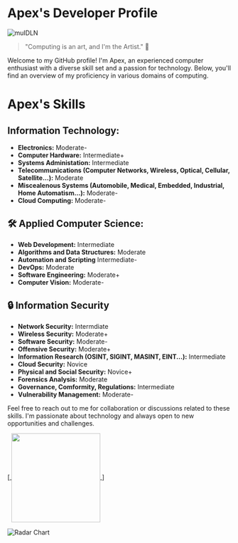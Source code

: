# Apex's Developer Profile

![muIDLN](https://github.com/AnonymousApexio/AnonymousApexio/assets/149327582/e636c214-43ae-4bd4-af69-ea58bf9439bd)

> "Computing is an art, and I'm the Artist." 🚀

Welcome to my GitHub profile! I'm Apex, an experienced computer enthusiast with a diverse skill set and a passion for technology. Below, you'll find an overview of my proficiency in various domains of computing.
# Apex's Skills

## Information Technology:
- **Electronics:** Moderate-
- **Computer Hardware:** Intermediate+
- **Systems Administation:** Intermediate
- **Telecommunications (Computer Networks, Wireless, Optical, Cellular, Satellite...):** Moderate
- **Miscealenous Systems (Automobile, Medical, Embedded, Industrial, Home Automatism...):** Moderate-
- **Cloud Computing:** Moderate-

## 🛠 Applied Computer Science:
- **Web Development:** Intermediate
- **Algorithms and Data Structures:** Moderate
- **Automation and Scripting** Intermediate-
- **DevOps:** Moderate
- **Software Engineering:** Moderate+
- **Computer Vision:** Moderate-

## 🔒 Information Security
- **Network Security:** Intermdiate
- **Wireless Security:** Moderate+
- **Software Security:** Moderate-
- **Offensive Security:** Moderate+
- **Information Research (OSINT, SIGINT, MASINT, EINT...):** Intermediate
- **Cloud Security:** Novice
- **Physical and Social Security:** Novice+
- **Forensics Analysis:** Moderate
- **Governance, Comformity, Regulations:** Intermediate
- **Vulnerability Management:** Moderate-

Feel free to reach out to me for collaboration or discussions related to these skills. I'm passionate about technology and always open to new opportunities and challenges.

[<a href="https://github.com/anuraghazra/convoychat">
  <img height=200 align="center" src="https://github-readme-stats.vercel.app/api/top-langs?username=AnonymousApexio&layout=compact&langs_count=8&card_width=320" />
</a>]

<img src="https://quickchart.io/chart?v=4&c=%7B%0D%0A%20%20%20%20%20%20%20%20type%3A%20%27radar%27%2C%0D%0A%20%20%20%20%20%20%20%20data%3A%20%7B%0D%0A%20%20%20%20%20%20%20%20%20%20%20%20labels%3A%20%5B%27Max%27%2C%20%27HTML%27%2C%20%27CSS%27%2C%20%27C%2FC%2B%2B%27%2C%20%27Bash%27%2C%20%27Shell%27%2C%20%27Rust%27%2C%20%27Assembly%20x86%27%2C%20%27Java%27%2C%20%27PHP%27%2C%20%27C%23%27%2C%20%27SQL%27%2C%20%27Javascript%27%2C%20%27LUA%27%2C%20%27Python%27%5D%2C%0D%0A%20%20%20%20%20%20%20%20%20%20%20%20datasets%3A%20%5B%7B%0D%0A%20%20%20%20%20%20%20%20%20%20%20%20%20%20%20%20label%3A%20%27Proficiency%27%2C%0D%0A%20%20%20%20%20%20%20%20%20%20%20%20%20%20%20%20data%3A%20%5B100%2C%2077%2C%2050%2C%2041%2C%2034%2C%2025%2C%2015%2C%203%2C%205%2C%2010%2C%2015%2C%2030%2C%2038%2C%2050%2C%2070%5D%2C%0D%0A%20%20%20%20%20%20%20%20%20%20%20%20%20%20%20%20borderColor%3A%20%27%23640000%27%2C%0D%0A%20%20%20%20%20%20%20%20%20%20%20%20%20%20%20%20borderWidth%3A%202%2C%0D%0A%20%20%20%20%20%20%20%20%20%20%20%20%20%20%20%20fill%3A%20true%2C%0D%0A%20%20%20%20%20%20%20%20%20%20%20%20%20%20%20%20backgroundColor%3A%20%27rgba(85%2C%200%2C%20124%2C%200.2)%27%2C%0D%0A%20%20%20%20%20%20%20%20%20%20%20%20%7D%5D%0D%0A%20%20%20%20%20%20%20%20%7D%2C%0D%0A%20%20%20%20%20%20%20%20options%3A%20%7B%0D%0A%20%20%20%20%20%20%20%20%20%20%20%20scale%3A%20%7B%0D%0A%20%20%20%20%20%20%20%20%20%20%20%20%20%20%20%20ticks%3A%20%7B%0D%0A%20%20%20%20%20%20%20%20%20%20%20%20%20%20%20%20%20%20%20%20beginAtZero%3A%20true%2C%0D%0A%20%20%20%20%20%20%20%20%20%20%20%20%20%20%20%20%20%20%20%20max%3A%20100%2C%0D%0A%20%20%20%20%20%20%20%20%20%20%20%20%20%20%20%20%20%20%20%20stepSize%3A%2020%0D%0A%20%20%20%20%20%20%20%20%20%20%20%20%20%20%20%20%7D%0D%0A%20%20%20%20%20%20%20%20%20%20%20%20%7D%2C%0D%0A%20%20%20%20%20%20%20%20%20%20%20%20legend%3A%20%7B%0D%0A%20%20%20%20%20%20%20%20%20%20%20%20%20%20%20%20display%3A%20false%0D%0A%20%20%20%20%20%20%20%20%20%20%20%20%7D%0D%0A%20%20%20%20%20%20%20%20%7D%0D%0A%20%20%20%20%7D%3B%0D%0A" alt="Radar Chart">

